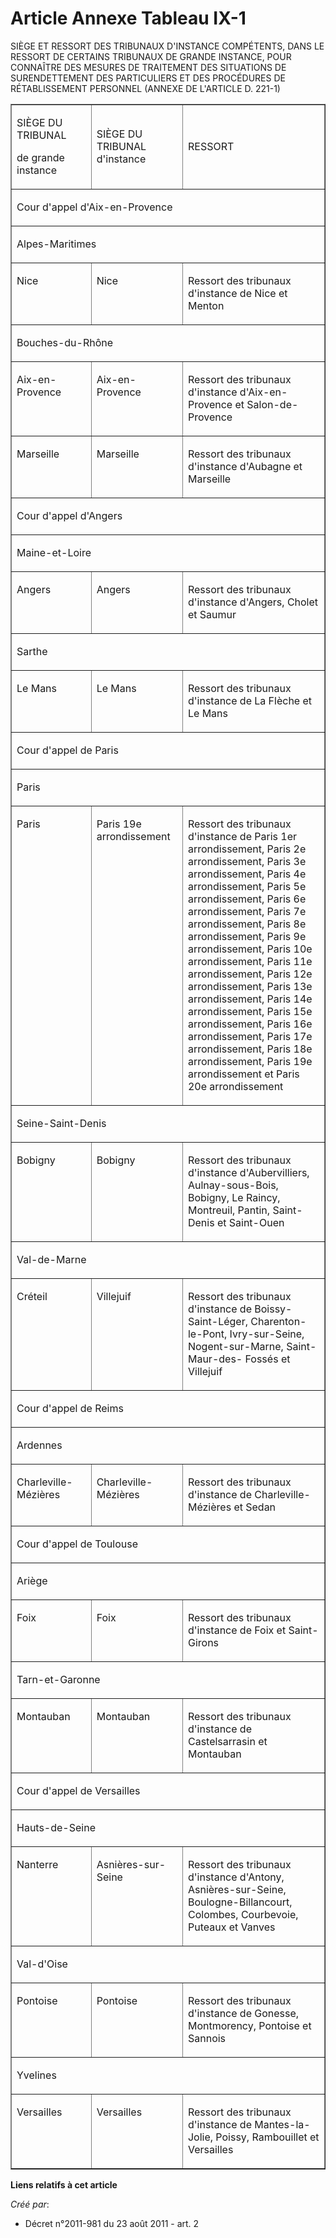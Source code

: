 # Article Annexe Tableau IX-1

SIÈGE ET RESSORT DES TRIBUNAUX D'INSTANCE COMPÉTENTS, DANS LE RESSORT DE CERTAINS TRIBUNAUX DE GRANDE INSTANCE, POUR
CONNAÎTRE DES MESURES DE TRAITEMENT DES SITUATIONS DE SURENDETTEMENT DES PARTICULIERS ET DES PROCÉDURES DE RÉTABLISSEMENT
PERSONNEL (ANNEXE DE L'ARTICLE D. 221-1)

<table width="720" align="center" border="1" cellpadding="0" cellspacing="0">
  <tbody>
    <tr>
      <td width="151">

SIÈGE DU TRIBUNAL

de grande instance

</td>
      <td width="151">

SIÈGE DU TRIBUNAL d'instance

</td>
      <td width="378">

RESSORT

</td>
    </tr>
    <tr>
      <td width="680" colspan="3">

Cour d'appel d'Aix-en-Provence

</td>
    </tr>
    <tr>
      <td colspan="3" width="680">

Alpes-Maritimes

</td>
    </tr>
    <tr>
      <td valign="top" width="151">

Nice 

</td>
      <td valign="top" width="151">

Nice 

</td>
      <td valign="top" width="378">

Ressort des tribunaux d'instance de Nice et Menton 

</td>
    </tr>
    <tr>
      <td width="680" colspan="3">

Bouches-du-Rhône

</td>
    </tr>
    <tr>
      <td width="151" valign="top">

Aix-en-Provence 

</td>
      <td width="151" valign="top">

Aix-en-Provence 

</td>
      <td width="378" valign="top">

Ressort des tribunaux d'instance d'Aix-en-Provence et Salon-de-Provence 

</td>
    </tr>
    <tr>
      <td valign="top" width="151">

Marseille 

</td>
      <td valign="top" width="151">

Marseille 

</td>
      <td valign="top" width="378">

Ressort des tribunaux d'instance d'Aubagne et Marseille 

</td>
    </tr>
    <tr>
      <td colspan="3" width="680">

Cour d'appel d'Angers

</td>
    </tr>
    <tr>
      <td colspan="3" width="680">

Maine-et-Loire

</td>
    </tr>
    <tr>
      <td width="151" valign="top">

Angers 

</td>
      <td width="151" valign="top">

Angers 

</td>
      <td valign="top" width="378">

Ressort des tribunaux d'instance d'Angers, Cholet et Saumur 

</td>
    </tr>
    <tr>
      <td width="680" colspan="3">

Sarthe

</td>
    </tr>
    <tr>
      <td valign="top" width="151">

Le Mans 

</td>
      <td valign="top" width="151">

Le Mans 

</td>
      <td width="378" valign="top">

Ressort des tribunaux d'instance de La Flèche et Le Mans 

</td>
    </tr>
    <tr>
      <td width="680" colspan="3">

Cour d'appel de Paris

</td>
    </tr>
    <tr>
      <td colspan="3" width="680">

Paris

</td>
    </tr>
    <tr>
      <td width="151" valign="top">

Paris 

</td>
      <td valign="top" width="151">

Paris 19e arrondissement 

</td>
      <td valign="top" width="378">

Ressort des tribunaux d'instance de Paris 1er arrondissement, Paris 2e arrondissement, Paris 3e arrondissement, Paris 4e
arrondissement, Paris 5e arrondissement, Paris 6e arrondissement, Paris 7e arrondissement, Paris 8e arrondissement, Paris 9e
arrondissement, Paris 10e arrondissement, Paris 11e arrondissement, Paris 12e arrondissement, Paris 13e arrondissement, Paris
14e arrondissement, Paris 15e arrondissement, Paris 16e arrondissement, Paris 17e arrondissement, Paris 18e arrondissement,
Paris 19e arrondissement et Paris 20e arrondissement 

</td>
    </tr>
    <tr>
      <td width="680" colspan="3">

Seine-Saint-Denis

</td>
    </tr>
    <tr>
      <td width="151" valign="top">

Bobigny 

</td>
      <td valign="top" width="151">

Bobigny 

</td>
      <td valign="top" width="378">

Ressort des tribunaux d'instance d'Aubervilliers, Aulnay-sous-Bois, Bobigny, Le Raincy, Montreuil, Pantin, Saint-Denis et
Saint-Ouen 

</td>
    </tr>
    <tr>
      <td colspan="3" width="680">

Val-de-Marne

</td>
    </tr>
    <tr>
      <td valign="top" width="151">

Créteil 

</td>
      <td width="151" valign="top">

Villejuif 

</td>
      <td width="378" valign="top">

Ressort des tribunaux d'instance de Boissy-Saint-Léger, Charenton-le-Pont, Ivry-sur-Seine, Nogent-sur-Marne, Saint-Maur-des-
Fossés et Villejuif 

</td>
    </tr>
    <tr>
      <td width="680" colspan="3">

Cour d'appel de Reims

</td>
    </tr>
    <tr>
      <td width="680" colspan="3">

Ardennes

</td>
    </tr>
    <tr>
      <td width="151" valign="top">

Charleville-Mézières 

</td>
      <td valign="top" width="151">

Charleville-Mézières 

</td>
      <td valign="top" width="378">

Ressort des tribunaux d'instance de Charleville-Mézières et Sedan 

</td>
    </tr>
    <tr>
      <td width="680" colspan="3">

Cour d'appel de Toulouse

</td>
    </tr>
    <tr>
      <td width="680" colspan="3">

Ariège

</td>
    </tr>
    <tr>
      <td width="151" valign="top">

Foix 

</td>
      <td width="151" valign="top">

Foix 

</td>
      <td width="378" valign="top">

Ressort des tribunaux d'instance de Foix et Saint-Girons 

</td>
    </tr>
    <tr>
      <td width="680" colspan="3">

Tarn-et-Garonne

</td>
    </tr>
    <tr>
      <td valign="top" width="151">

Montauban 

</td>
      <td valign="top" width="151">

Montauban 

</td>
      <td width="378" valign="top">

Ressort des tribunaux d'instance de Castelsarrasin et Montauban 

</td>
    </tr>
    <tr>
      <td colspan="3" width="680">

Cour d'appel de Versailles

</td>
    </tr>
    <tr>
      <td colspan="3" width="680">

Hauts-de-Seine

</td>
    </tr>
    <tr>
      <td width="151" valign="top">

Nanterre 

</td>
      <td width="151" valign="top">

Asnières-sur-Seine 

</td>
      <td valign="top" width="378">

Ressort des tribunaux d'instance d'Antony, Asnières-sur-Seine, Boulogne-Billancourt, Colombes, Courbevoie, Puteaux et Vanves 

</td>
    </tr>
    <tr>
      <td colspan="3" width="680">

Val-d'Oise

</td>
    </tr>
    <tr>
      <td width="151" valign="top">

Pontoise 

</td>
      <td width="151" valign="top">

Pontoise 

</td>
      <td valign="top" width="378">

Ressort des tribunaux d'instance de Gonesse, Montmorency, Pontoise et Sannois 

</td>
    </tr>
    <tr>
      <td colspan="3" width="680">

Yvelines

</td>
    </tr>
    <tr>
      <td width="151" valign="top">

Versailles 

</td>
      <td width="151" valign="top">

Versailles 

</td>
      <td width="378" valign="top">

Ressort des tribunaux d'instance de Mantes-la-Jolie, Poissy, Rambouillet et Versailles

</td>
    </tr>
  </tbody>
</table>

**Liens relatifs à cet article**

_Créé par_:

  - Décret n°2011-981 du 23 août 2011 - art. 2
